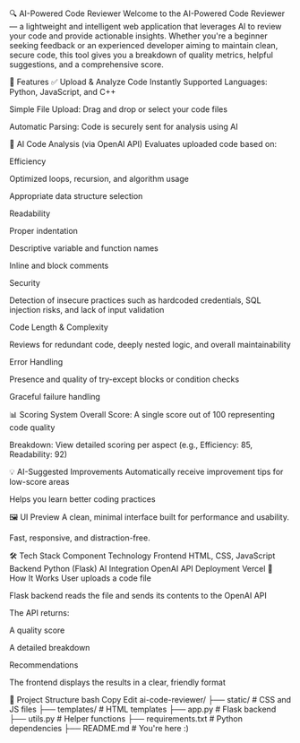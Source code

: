 🔍 AI-Powered Code Reviewer
Welcome to the AI-Powered Code Reviewer — a lightweight and intelligent web application that leverages AI to review your code and provide actionable insights. Whether you're a beginner seeking feedback or an experienced developer aiming to maintain clean, secure code, this tool gives you a breakdown of quality metrics, helpful suggestions, and a comprehensive score.

🚀 Features
✅ Upload & Analyze Code Instantly
Supported Languages: Python, JavaScript, and C++

Simple File Upload: Drag and drop or select your code files

Automatic Parsing: Code is securely sent for analysis using AI

🧠 AI Code Analysis (via OpenAI API)
Evaluates uploaded code based on:

Efficiency

Optimized loops, recursion, and algorithm usage

Appropriate data structure selection

Readability

Proper indentation

Descriptive variable and function names

Inline and block comments

Security

Detection of insecure practices such as hardcoded credentials, SQL injection risks, and lack of input validation

Code Length & Complexity

Reviews for redundant code, deeply nested logic, and overall maintainability

Error Handling

Presence and quality of try-except blocks or condition checks

Graceful failure handling

📊 Scoring System
Overall Score: A single score out of 100 representing code quality

Breakdown: View detailed scoring per aspect (e.g., Efficiency: 85, Readability: 92)

💡 AI-Suggested Improvements
Automatically receive improvement tips for low-score areas

Helps you learn better coding practices

🖼️ UI Preview
A clean, minimal interface built for performance and usability.

Fast, responsive, and distraction-free.

🛠️ Tech Stack
Component	Technology
Frontend	HTML, CSS, JavaScript
Backend	Python (Flask)
AI Integration	OpenAI API
Deployment	Vercel
🧪 How It Works
User uploads a code file

Flask backend reads the file and sends its contents to the OpenAI API

The API returns:

A quality score

A detailed breakdown

Recommendations

The frontend displays the results in a clear, friendly format

📁 Project Structure
bash
Copy
Edit
ai-code-reviewer/
├── static/                # CSS and JS files
├── templates/             # HTML templates
├── app.py                 # Flask backend
├── utils.py               # Helper functions
├── requirements.txt       # Python dependencies
├── README.md              # You're here :)
